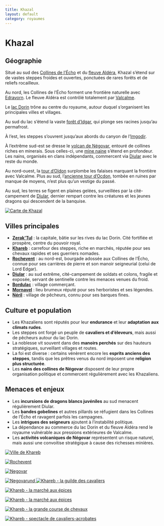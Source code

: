 ```yaml
---
title: Khazal
layout: default
category: royaumes
---
```

# Khazal

## Géographie

Situé au sud des [Collines de l’Écho](../lieux/colline-echo.md) et du [fleuve Aldéra](../fleuves/aldera.md), Khazal s’étend sur de vastes steppes froides et ouvertes, ponctuées de rares forêts et de reliefs rocailleux.  

Au nord, les Collines de l’Écho forment une frontière naturelle avec [Edravorn](../royaumes/edravorn.md). Le fleuve Aldéra est contrôlé totalement par [Valcalme](../royaumes/valcalme.md).  

Le [lac Dorin](../lieux/lac_dorin.md) trône au centre du royaume, autour duquel s’organisent les principales villes et villages.  

Au sud du lac s’étend la vaste [forêt d’Idgar](../lieux/foret-idgar.md), qui plonge ses racines jusqu’au permafrost.  

À l’est, les steppes s’ouvrent jusqu’aux abords du canyon de l’[Imgodir](../fleuves/imgodir.md).  

À l’extrême sud-est se dresse le [volcan de Négovar](../lieux/negovar.md), entouré de collines riches en minerais. Sous celles-ci, une [mine naine](../lieux/mine-naine.md) s’étend en profondeur. Les nains, organisés en clans indépendants, commercent via [Diular](../villes/diular.md) avec le reste du monde.  

Au nord-ouest, la [tour d’Oïdon](../lieux/tour-oidon.md) surplombe les falaises marquant la frontière avec Valcalme. Plus au sud, l’[ancienne tour d’Ocdon](../lieux/tour-ocdon.md), tombée en ruines par manque de moyens, n’est plus qu’un vestige du passé.  

Au sud, les terres se figent en plaines gelées, surveillées par la cité-campement de [Diular](../villes/diular.md), dernier rempart contre les créatures et les jeunes dragons qui descendent de la banquise.

<a href="../../images/Khazal.jpg" class="glightbox" data-gallery="khazal">
  <img src="../../images/Khazal.jpg" alt="Carte de Khazal" />
</a>


## Villes principales

- **[Zerak'Tul](../villes/zeraktul.md)** : la capitale, bâtie sur les rives du lac Dorin. Cité fortifiée et prospère, centre du pouvoir royal.  
- **[Khareb](../villes/khareb.md)** : carrefour des steppes, riche en marchés, réputée pour ses chevaux rapides et ses guerriers nomades.  
- **[Rochevent](../villes/rochevent.md)** : au nord-est, bourgade adossée aux Collines de l’Écho, connue pour ses carrières de pierre et son manoir seigneurial (celui de Lord Edgar).  
- **[Diular](../villes/diular.md)** : au sud extrême, cité-campement de soldats et colons, fragile et exposée, servant de sentinelle contre les menaces venues du froid.  
- **[Bordulac](../villes/bordulac.md)** : village commerçant.  
- **[Mornavel](../villes/mornavel.md)** : lieu brumeux réputé pour ses herboristes et ses légendes.  
- **[Néril](../villes/neril.md)** : village de pêcheurs, connu pour ses barques fines.  



## Culture et population

- Les Khazaliens sont réputés pour leur **endurance** et leur **adaptation aux climats rudes**.  
- Les steppes ont forgé un peuple de **cavaliers et d’éleveurs**, mais aussi de pêcheurs autour du lac Dorin.  
- La noblesse vit souvent dans des **manoirs perchés** sur des hauteurs stratégiques, surveillant villages et routes.  
- La foi est diverse : certains vénèrent encore les **esprits anciens des steppes**, tandis que les prêtres venus du nord imposent une **religion plus structurée**.  
- Les **nains des collines de Négovar** disposent de leur propre organisation politique et commercent régulièrement avec les Khazaliens.  



## Menaces et enjeux

- Les **incursions de dragons blancs juvéniles** au sud menacent régulièrement Diular.  
- Les **bandes gobelines** et autres pillards se réfugient dans les Collines de l’Écho et ravagent parfois les campagnes.  
- Les **intrigues des seigneurs** ajoutent à l’instabilité politique.  
- La dépendance au commerce du lac Dorin et du fleuve Aldéra rend le royaume vulnérable aux pressions extérieures de Valcalme.  
- Les **activités volcaniques de Négovar** représentent un risque naturel, mais aussi une convoitise stratégique à cause des richesses minières.  

<div class="gallery">
  <a href="../../images/khareb.png" class="glightbox" data-gallery="Khazal" 
     data-title="Ville de Khareb" 
     data-description="La guilde des cavaliers au centre de la ville, le cirque, l'hippodrome et la flèche des steppes.">
    <img src="../../images/khareb.png" alt="Ville de Khareb"/>
  </a>

<a href="../../images/rochevent.png" class="glightbox" data-gallery="Khazal"
data-title="Rochevent">
<img src="../../images/rochevent.png" alt="Rochevent"/>
</a>

<a href="../../images/Negovar.png" class="glightbox" data-gallery="Khazal"
data-title="Negovar">
<img src="../../images/Negovar.png" alt="Negovar"/>
</a>

<a href="../../images/Negovarund.png" class="glightbox" data-gallery="Khazal"
data-title="Negovarund">
<img src="../../images/Negovarund.png" alt="Negovarund"/>
</a>
<a href="../../images/khareb-guilde-cavaliers.png" class="glightbox" data-gallery="Khazal"
data-title="Khareb - la guilde des cavaliers">
<img src="../../images/khareb-guilde-cavaliers.png" alt="Khareb - la guilde des cavaliers"/>
</a>

<a href="../../images/khareb-marche-epices.png" class="glightbox" data-gallery="Khazal"
data-title="Khareb - le marché aux épices">
<img src="../../images/khareb-marche-epices.png" alt="Khareb - la marché aux épices"/>
</a>

<a href="../../images/khareb-marche-epices-2.png" class="glightbox" data-gallery="Khazal"
data-title="Khareb - le marché aux épices une autre rue">
<img src="../../images/khareb-marche-epices-2.png" alt="Khareb - la marché aux épices"/>
</a>

<a href="../../images/khareb-course.png" class="glightbox" data-gallery="Khazal"
data-title="Khareb - la course de chevaux">
<img src="../../images/khareb-course.png" alt="Khareb - la grande course de chevaux"/>
</a>

<a href="../../images/khareb-cavaliers-acrobates.png" class="glightbox" data-gallery="Khazal"
data-title="Khareb - cavaliers acrobates">
<img src="../../images/khareb-cavaliers-acrobates.png" alt="Khareb - spectacle de cavaliers-acrobates"/>
</div>

<script>
document.addEventListener("DOMContentLoaded", () => {
  const lightbox = GLightbox({ selector: '.glightbox' });
});
</script>


